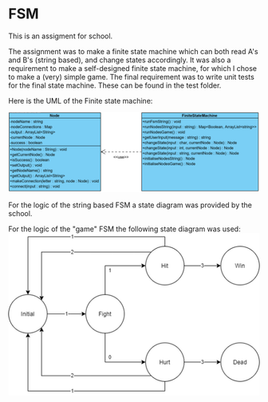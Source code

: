 # FSM
This is an assigment for school. 

The assignment was to make a finite state machine which can both read A's and B's (string based), and change states accordingly. It was also a requirement to make a self-designed finite state machine, for which I chose to make a (very) simple game. The final requirement was to write unit tests for the final state machine. These can be found in the test folder.

Here is the UML of the Finite state machine:

![UML](FSM_UML.png)

For the logic of the string based FSM a state diagram was provided by the school.

For the logic of the "game" FSM the following state diagram was used:
![Logic Diagram Game](Logic%20Diagram%20Game.png)

